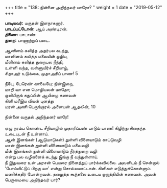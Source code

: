 ﻿+++
title = "138: நின்னை அறிந்தவர் யாரோ?  "
weight = 1
date = "2019-05-12"
+++

**பாடியவர்:** மருதன் இளநாகனார்.  
**பாடப்பட்டோன்:** ஆய் அண்டிரன்.  
**திணை:** பாடாண்.  
**துறை:** பாணாற்றுப் படை.  
  
ஆனினம் கலித்த அதர்பல கடந்து,  
மானினம் கலித்த மலையின் ஒழிய,  
மீளினம் கலித்த துறைபல நீந்தி,  
உள்ளி வந்த, வள்ளுயிர்ச் சீறியாழ்,  
சிதாஅர் உடுக்கை, முதாஅரிப் பாண! 5  
  
நீயே, பேரெண் ணலையே; நின்இறை,  
மாறி வா என மொழியலன் மாதோ;  
ஒலியிருங் கதுப்பின் ஆயிழை கணவன்  
கிளி மரீஇய வியன் புனத்து  
மரன் அணி பெருங்குரல் அனையன் ஆதலின், 10  
  
நின்னை வருதல் அறிந்தனர் யாரே!  
   
ஏழு நரம்ப கொண்ட சீறியாழில் முதாரிப்பண் பாடும் பாண! கிழிந்து சிதைந்த உடையுடன் நீ உள்ளாய்.  
ஆன் இனங்கள் (ஆடுமாடுகள்) துள்ளி விளையாடும் காட்டுவழி  
மான் இனங்கள் துள்ளி விளையாடும் மலைவழி  
மீன் இனங்கள் துள்ளி விளையாடும் நீர்த்துறை வழி  
என்று பல வழிகளைக் கடந்து இங்கு நீ வந்துள்ளாய்.  
நீ இதுவரை உன் அரசன் பெயரை நினைத்துப் பார்க்கவில்லை. அவனிடம் நீ சென்றால் ‘போய்விட்டுப் பிறகு வா’ என்று சொல்லமாட்டான். கிளிகள் எடுத்துக்கொள்ளும் மணிக்கதிர் போன்றவன். தழைத்த கூந்தலை உடைய ஒருத்தியின் கணவன். அவன் பெருமையை அறிந்தவர் யார்?  
